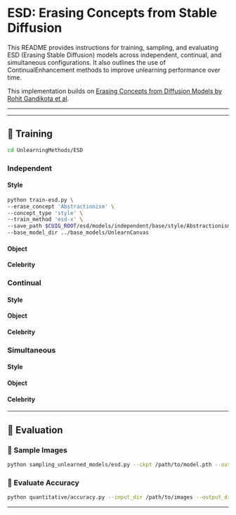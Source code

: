 # ESD: Erasing Concepts from Stable Diffusion

This README provides instructions for training, sampling, and evaluating ESD (Erasing Stable Diffusion) models across independent, continual, and simultaneous configurations. It also outlines the use of ContinualEnhancement methods to improve unlearning performance over time.

This implementation builds on [Erasing Concepts from Diffusion Models by Rohit Gandikota et al](https://github.com/rohitgandikota/erasing).

---

---

## 🧠 Training
```bash
cd UnlearningMethods/ESD
```
### Independent
#### Style
```bash
python train-esd.py \
--erase_concept 'Abstractionism' \
--concept_type 'style' \
--train_method 'esd-x' \
--save_path $CUIG_ROOT/esd/models/independent/base/style/Abstractionism.safetensors \
--base_model_dir ../base_models/UnlearnCanvas
```
#### Object
#### Celebrity
### Continual
#### Style
#### Object
#### Celebrity
### Simultaneous
#### Style
#### Object
#### Celebrity

---

## 🔬 Evaluation

### 🔹 Sample Images
```bash
python sampling_unlearned_models/esd.py --ckpt /path/to/model.pth --output_dir /path/to/images ...
```

### 🔹 Evaluate Accuracy
```bash
python quantitative/accuracy.py --input_dir /path/to/images --output_dir /path/to/metrics ...
```

---

